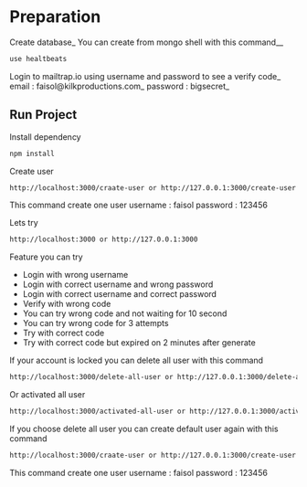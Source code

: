 # Preparation

Create database_
You can create from mongo shell with this command__
```bash
use healtbeats
```

Login to mailtrap.io using username and password to see a verify code_
email		: faisol@kilkproductions.com_
password	: bigsecret_

## Run Project

Install dependency
```bash
npm install
```

Create user
```bash
http://localhost:3000/craate-user or http://127.0.0.1:3000/create-user
```
This command create one user
username : faisol
password : 123456

Lets try
```bash
http://localhost:3000 or http://127.0.0.1:3000
```

Feature you can try
- Login with wrong username
- Login with correct username and wrong password
- Login with correct username and correct password
- Verify with wrong code
- You can try wrong code and not waiting for 10 second
- You can try wrong code for 3 attempts
- Try with correct code
- Try with correct code but expired on 2 minutes after generate

If your account is locked you can delete all user with this command
```bash
http://localhost:3000/delete-all-user or http://127.0.0.1:3000/delete-all-user
```

Or activated all user
```bash
http://localhost:3000/activated-all-user or http://127.0.0.1:3000/activated-all-user
```

If you choose delete all user you can create default user again with this command
```bash
http://localhost:3000/craate-user or http://127.0.0.1:3000/create-user
```
This command create one user
username : faisol
password : 123456
